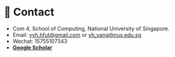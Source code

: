 # 📍 Contact
- Com 4, School of Computing, National University of Singapore.
- Email:  [yyh.hfut@gmail.com](mailto:yyh.hfut@gmail.com) or [yh_yang@nus.edu.sg](mailto:yh_yang@nus.edu.sg)
- Wechat: 15755107343
- [**Google Scholar**](https://scholar.google.co.jp/citations?user=B8LCMuIAAAAJ&hl)
